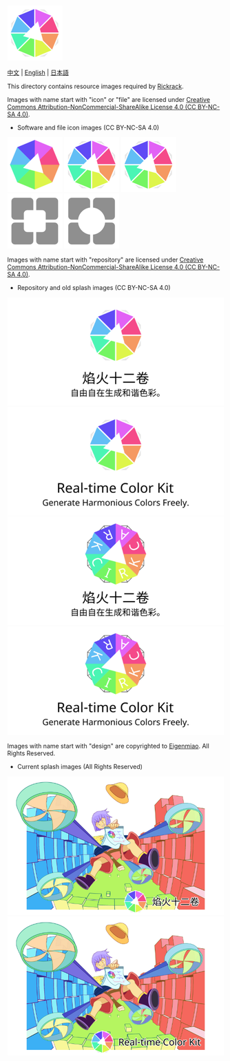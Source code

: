 ![Haworthia the Firework](icon_full_128.png)

[中文](https://eigenmiao.com/yanhuo/zh.html) | [English](https://eigenmiao.com/yanhuo/en.html) | [日本語](https://eigenmiao.com/yanhuo/ja.html)

This directory contains resource images required by [Rickrack](https://github.com/eigenmiao/Rickrack).

Images with name start with "icon" or "file" are licensed under [Creative Commons Attribution-NonCommercial-ShareAlike License 4.0 (CC BY-NC-SA 4.0)](https://creativecommons.org/licenses/by-nc-sa/4.0/).

* Software and file icon images (CC BY-NC-SA 4.0)
<div>
<img src="icon_128.png" alt="icon_128" height="128" />
<img src="icon_full_128.png" alt="icon_full_128" height="128" />
<img src="icon_trans_1024.png" alt="icon_trans_1024" height="128" />
<div></div>
<img src="file_set_128.png" alt="file_set_128" height="128" />
<img src="file_depot_128.png" alt="file_depot_128" height="128" />
</div>

Images with name start with "repository" are licensed under [Creative Commons Attribution-NonCommercial-ShareAlike License 4.0 (CC BY-NC-SA 4.0)](https://creativecommons.org/licenses/by-nc-sa/4.0/).

* Repository and old splash images (CC BY-NC-SA 4.0)
<div>
<img src="repository_zh.png" alt="repository_zh" width="512" />
<img src="repository_en.png" alt="repository_en" width="512" />
</div><div>
<img src="repository_zh_old.png" alt="repository_zh_old" width="512" />
<img src="repository_en_old.png" alt="repository_en_old" width="512" />
</div>

Images with name start with "design" are copyrighted to [Eigenmiao](mailto:eigenmiao@outlook.com). All Rights Reserved.

* Current splash images (All Rights Reserved)
<div>
<img src="design_zh.png" alt="design_zh" width="512" />
<img src="design_en.png" alt="design_en" width="512" />
</div>
